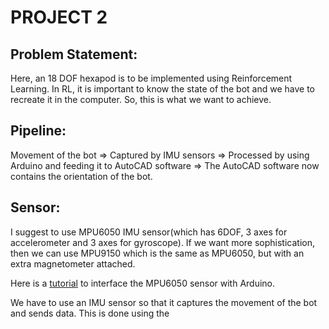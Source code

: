 # PROJECT 2

## Problem Statement:
Here, an 18 DOF hexapod is to be implemented using Reinforcement Learning. In RL, it is important to know the state of the bot and we have to recreate it in the computer. So, this is what we want to achieve.

## Pipeline:
Movement of the bot => Captured by IMU sensors => Processed by using Arduino and feeding it to AutoCAD software => The AutoCAD software now contains the orientation of the bot.

## Sensor:
I suggest to use MPU6050 IMU sensor(which has 6DOF, 3 axes for accelerometer and 3 axes for gyroscope). If we want more sophistication, then we can use MPU9150 which is the same as MPU6050, but with an extra magnetometer attached.

Here is a [tutorial](https://maker.pro/arduino/tutorial/how-to-interface-arduino-and-the-mpu-6050-sensor) to interface the MPU6050 sensor with Arduino.

We have to use an IMU sensor so that it captures the movement of the bot and sends data. This is done using the 
